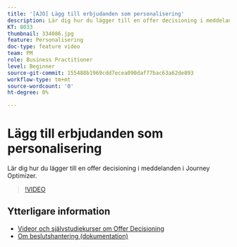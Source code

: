 ```yaml
---
title: '[AJO] Lägg till erbjudanden som personalisering'
description: Lär dig hur du lägger till en offer decisioning i meddelanden i Journey Optimizer.
KT: 8033
thumbnail: 334086.jpg
feature: Personalisering
doc-type: feature video
team: PM
role: Business Practitioner
level: Beginner
source-git-commit: 155488b1969cdd7ecea090daf77bac63a62de893
workflow-type: tm+mt
source-wordcount: '0'
ht-degree: 0%

---
```



# Lägg till erbjudanden som personalisering

Lär dig hur du lägger till en offer decisioning i meddelanden i Journey Optimizer.

>[!VIDEO](https://video.tv.adobe.com/v/334086?quality=12)

## Ytterligare information

* [Videor och självstudiekurser om Offer Decisioning](https://experienceleague.adobe.com/docs/offer-decisioning-learn/tutorials/overview.html?lang=sv)
* [Om beslutshantering (dokumentation)](https://experienceleague.adobe.com/docs/journey-optimizer/using/offer-decisioniong/get-started/starting-offer-decisioning.html)
